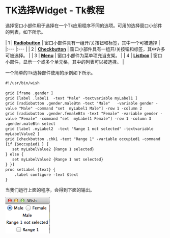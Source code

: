 # TK选择Widget - Tk教程

选择窗口小部件用于选择在一个Tk应用程序不同的选项。可用的选择窗口小部件的列表，如下所示。

| 1 | **[Radiobutton](http://www.yiibai.com/tcl-tk/tk_radio_button_widget.html)** | 窗口小部件具有一组开/关按钮和标签，其中一个可被选择 |
|:--- |:--- |
| 2 | **[Checkbutton](http://www.yiibai.com/tcl-tk/tk_check_button_widget.html)** | 窗口小部件具有一组开/关按钮和标签，其中许多可被选择。 |
| 3 | **[Menu](http://www.yiibai.com/tcl-tk/tk_menu_widget.html)** | 窗口小部件为菜单项充当支架。 |
| 4 | **[Listbox](http://www.yiibai.com/tcl-tk/tk_listbox_widget.html)** | 窗口小部件，显示一个或多个单元格，其中的列表可以被选择。 |

一个简单的Tk选择部件使用的示例如下所示。

```
#!/usr/bin/wish

grid [frame .gender ]
grid [label .label1  -text "Male" -textvariable myLabel1 ] 
grid [radiobutton .gender.maleBtn -text "Male"   -variable gender -value "Male" -command "set  myLabel1 Male"] -row 1 -column 2
grid [radiobutton .gender.femaleBtn -text "Female" -variable gender -value "Female" -command "set  myLabel1 Female"] -row 1 -column 3
.gender.maleBtn select
grid [label .myLabel2  -text "Range 1 not selected" -textvariable myLabelValue2 ] 
grid [checkbutton .chk1 -text "Range 1" -variable occupied1 -command {if {$occupied1 } {
   set myLabelValue2 {Range 1 selected}
} else {
   set myLabelValue2 {Range 1 not selected}
} }]
proc setLabel {text} {
    .label configure -text $text 
}
```

当我们运行上面的程序，会得到下面的输出。

![Selection Widget Example](../img/0913091932-0.png)   